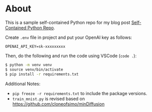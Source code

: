 # About
This is a sample self-contained Python repo for my blog post [Self-Contained Python Repo](https://harrywang.me/repo).

Create `.env` file in project and put your OpenAI key as follows:

```
OPENAI_API_KEY=sk-xxxxxxxxx
```

Then, do the following and run the code using VSCode (`code .`):

```bash
$ python -m venv venv
$ source venv/bin/activate
$ pip install -r requirements.txt
```

Additional Notes:
- `pip freeze -r requirements.txt` to include the package versions.
- `train_mnist.py` is revised based on https://github.com/cloneofsimo/minDiffusion
